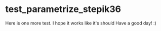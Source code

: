 # test_parametrize_stepik36

Here is one more test. I hope it works like it's should
Have a good day! :)
